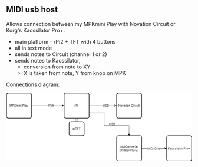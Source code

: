## MIDI usb host

Allows connection between my MPKmini Play with Novation Circuit or Korg's Kaossilator Pro+.

- main platform - rPi2  + TFT with 4 buttons
- all in text mode
- sends notes to Circuit (channel 1 or 2)
- sends notes to Kaossilator, 
  - conversion from note to XY
  - X is taken from note, Y from knob on MPK

Connections diagram:

![Connections](sch-connection.png)
